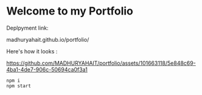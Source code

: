 # Welcome to my Portfolio


Deplpyment link: 

   madhuryahait.github.io/portfolio/


Here's how it looks :


https://github.com/MADHURYAHAIT/portfolio/assets/101663118/5e848c69-4ba1-4de7-906c-50694ca0f3a1

    npm i
    npm start
